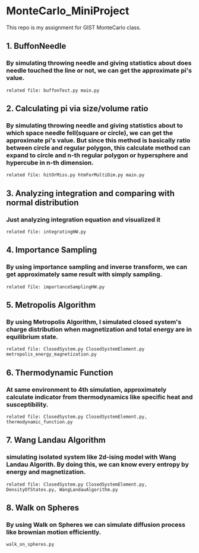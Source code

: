# MonteCarlo_MiniProject

This repo is my assignment for GIST MonteCarlo class.

## 1. BuffonNeedle

### By simulating throwing needle and giving statistics about does needle touched the line or not, we can get the approximate pi's value.

```
related file: buffonTest.py main.py
```

## 2. Calculating pi via size/volume ratio

### By simulating throwing needle and giving statistics about to which space needle fell(square or circle), we can get the approximate pi's value. But since this method is basically ratio between circle and regular polygon, this calculate method can expand to circle and n-th regular polygon or hypersphere and hypercube in n-th dimension.

```
related file: hitOrMiss.py htmForMultiDim.py main.py
```

## 3. Analyzing integration and comparing with normal distribution

### Just analyzing integration equation and visualized it

```
related file: integratingHW.py
```

## 4. Importance Sampling

### By using importance sampling and inverse transform, we can get approximately same result with simply sampling.

```
related file: importanceSamplingHW.py
```

## 5. Metropolis Algorithm

### By using Metropolis Algorithm, I simulated closed system's charge distribution when magnetization and total energy are in equilibrium state.

```
related file: ClosedSystem.py ClosedSystemElement.py metropolis_energy_magnetization.py
```

## 6. Thermodynamic Function

### At same environment to 4th simulation, approximately calculate indicator from thermodynamics like specific heat and susceptibility.

```
related file: ClosedSystem.py ClosedSystemElement.py, thermodynamic_function.py
```

## 7. Wang Landau Algorithm

### simulating isolated system like 2d-ising model with Wang Landau Algorith. By doing this, we can know every entropy by energy and magnetization.

```
related file: ClosedSystem.py ClosedSystemElement.py, DensityOfStates.py, WangLandauAlgorithm.py
```

## 8. Walk on Spheres

### By using Walk on Spheres we can simulate diffusion process like brownian motion efficiently.

```
walk_on_spheres.py
```
